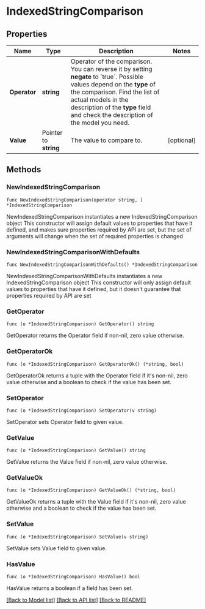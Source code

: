 # IndexedStringComparison

## Properties

Name | Type | Description | Notes
------------ | ------------- | ------------- | -------------
**Operator** | **string** | Operator of the comparison. You can reverse it by setting **negate** to &#x60;true&#x60;.   Possible values depend on the **type** of the comparison. Find the list of actual models in the description of the **type** field and check the description of the model you need. | 
**Value** | Pointer to **string** | The value to compare to. | [optional] 

## Methods

### NewIndexedStringComparison

`func NewIndexedStringComparison(operator string, ) *IndexedStringComparison`

NewIndexedStringComparison instantiates a new IndexedStringComparison object
This constructor will assign default values to properties that have it defined,
and makes sure properties required by API are set, but the set of arguments
will change when the set of required properties is changed

### NewIndexedStringComparisonWithDefaults

`func NewIndexedStringComparisonWithDefaults() *IndexedStringComparison`

NewIndexedStringComparisonWithDefaults instantiates a new IndexedStringComparison object
This constructor will only assign default values to properties that have it defined,
but it doesn't guarantee that properties required by API are set

### GetOperator

`func (o *IndexedStringComparison) GetOperator() string`

GetOperator returns the Operator field if non-nil, zero value otherwise.

### GetOperatorOk

`func (o *IndexedStringComparison) GetOperatorOk() (*string, bool)`

GetOperatorOk returns a tuple with the Operator field if it's non-nil, zero value otherwise
and a boolean to check if the value has been set.

### SetOperator

`func (o *IndexedStringComparison) SetOperator(v string)`

SetOperator sets Operator field to given value.


### GetValue

`func (o *IndexedStringComparison) GetValue() string`

GetValue returns the Value field if non-nil, zero value otherwise.

### GetValueOk

`func (o *IndexedStringComparison) GetValueOk() (*string, bool)`

GetValueOk returns a tuple with the Value field if it's non-nil, zero value otherwise
and a boolean to check if the value has been set.

### SetValue

`func (o *IndexedStringComparison) SetValue(v string)`

SetValue sets Value field to given value.

### HasValue

`func (o *IndexedStringComparison) HasValue() bool`

HasValue returns a boolean if a field has been set.


[[Back to Model list]](../README.md#documentation-for-models) [[Back to API list]](../README.md#documentation-for-api-endpoints) [[Back to README]](../README.md)


